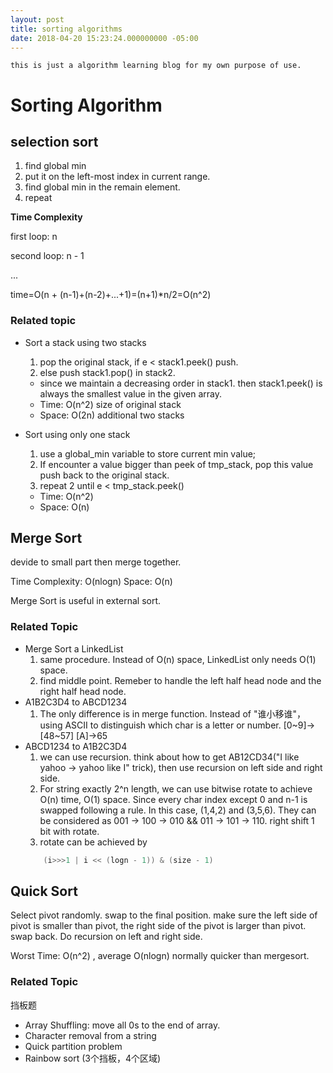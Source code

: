```yaml
---
layout: post
title: sorting algorithms
date: 2018-04-20 15:23:24.000000000 -05:00
---
```


`this is just a algorithm learning blog for my own purpose of use.`
# Sorting Algorithm
## selection sort
1. find global min 
2. put it on the left-most index in current range.
3. find global min in the remain element.
4. repeat

**Time Complexity**

first loop: n

second loop: n - 1

...

time=O(n + (n-1)+(n-2)+...+1)=(n+1)*n/2=O(n^2)

### Related topic
- Sort a stack using two stacks
    
    1. pop the original stack, if e < stack1.peek() push.
    2. else push stack1.pop() in stack2. 
    - since we maintain a decreasing order in stack1. then stack1.peek() is always the smallest value in the given array.
    - Time: O(n^2) size of original stack
    - Space: O(2n) additional two stacks

- Sort using only one stack

    1. use a global_min variable to store current min value;
    2. If encounter a value bigger than peek of tmp_stack, pop this value push back to the original stack. 
    3. repeat 2 until e < tmp_stack.peek()
    - Time: O(n^2)
    - Space: O(n) 

## Merge Sort

devide to small part then merge together.

Time Complexity: O(nlogn) Space: O(n)

Merge Sort is useful in external sort.

### Related Topic
- Merge Sort a LinkedList
    1. same procedure. Instead of O(n) space, LinkedList only needs O(1) space.
    2. find middle point. Remeber to handle the left half head node and the right half head node.
- A1B2C3D4 to ABCD1234
    1. The only difference is in merge function. Instead of "谁小移谁"，using ASCII to distinguish which char is a letter or number. [0~9]->[48~57] [A]->65
- ABCD1234 to A1B2C3D4
    1. we can use recursion. think about how to get AB12CD34("I like yahoo -> yahoo like I" trick), then use recursion on left side and right side.
    2. For string exactly 2^n length, we can use bitwise rotate to achieve O(n) time, O(1) space. Since every char index except 0 and n-1 is swapped following a rule. In this case, (1,4,2) and (3,5,6). They can be considered as 001 -> 100 -> 010 && 011 -> 101 -> 110. right shift 1 bit with rotate. 
    3. rotate can be achieved by 
    ```java
        (i>>>1 | i << (logn - 1)) & (size - 1)
    ``` 

## Quick Sort

Select pivot randomly. swap to the final position. make sure the left side of pivot is smaller than pivot, the right side of the pivot is larger than pivot. swap back.
Do recursion on left and right side.

Worst Time: O(n^2) , average O(nlogn) normally quicker than mergesort.

### Related Topic 
挡板题
- Array Shuffling: move all 0s to the end of array.
- Character removal from a string
- Quick partition problem
- Rainbow sort (3个挡板，4个区域)

